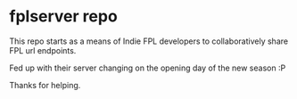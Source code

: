 # fplserver repo

This repo starts as a means of Indie FPL developers to collaboratively share FPL url endpoints.

Fed up with their server changing on the opening day of the new season :P

Thanks for helping.

